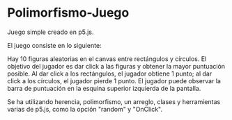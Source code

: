 # Polimorfismo-Juego
Juego simple creado en p5.js.

El juego consiste en lo siguiente:

Hay 10 figuras aleatorias en el canvas entre rectángulos y círculos. El objetivo del jugador es dar click a las figuras y obtener la mayor puntuación posible. Al dar click a los rectángulos, el jugador obtiene 1 punto; al dar click a los círculos, el jugador pierde 1 punto.
El jugador puede observar la barra de puntuación en la esquina superior izquierda de la pantalla.

Se ha utilizando herencia, polimorfismo, un arreglo, clases y herramientas varias de p5.js, como la opción "random" y "OnClick".
